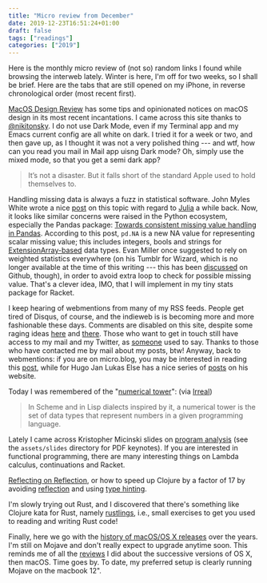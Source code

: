 ```yaml
---
title: "Micro review from December"
date: 2019-12-23T16:51:24+01:00
draft: false
tags: ["readings"]
categories: ["2019"]
---
```


Here is the monthly micro review of (not so) random links I found while browsing the interweb lately. Winter is here, I'm off for two weeks, so I shall be brief. Here are the tabs that are still opened on my iPhone, in reverse chronological order (most recent first).

[MacOS Design Review](http://macos-design-review.com) has some tips and opinionated notices on macOS design in its most recent incantations. I came across this site thanks to [@nikitonsky](https://twitter.com/nikitonsky/status/1209124927980355586?s=20). I do not use Dark Mode, even if my Terminal app and my Emacs current config are all white on dark. I tried it for a week or two, and then gave up, as I thought it was not a very polished thing --- and wtf, how can you read you mail in Mail app uisng Dark mode? Oh, simply use the mixed mode, so that you get a semi dark app?

> It’s not a disaster. But it falls short of the standard Apple used to hold themselves to.

Handling missing data is always a fuzz in statistical software. John Myles White wrote a nice [post](https://www.johnmyleswhite.com/notebook/2014/11/29/whats-wrong-with-statistics-in-julia/) on this topic with regard to [Julia](https://julialang.org/blog/2018/06/missing) a while back. Now, it looks like similar concerns were raised in the Python ecosystem, especially the Pandas package: [Towards consistent missing value handling in Pandas](https://jorisvandenbossche.github.io/blog/2019/11/30/pandas-consistent-missing-values/). According to this post, `pd.NA` is a new NA value for representing scalar missing value; this includes integers, bools and strings for [ExtensionArray-based](https://pandas.pydata.org/pandas-docs/stable/development/extending.html) data types. Evan Miller once suggested to rely on weighted statistics everywhere (on his Tumblr for Wizard, which is no longer available at the time of this writing --- this has been [discussed](https://github.com/JuliaLang/julia/pull/9363) on Github, though), in order to avoid extra loop to check for possible missing value. That's a clever idea, IMO, that I will implement in my tiny stats package for Racket.

I keep hearing of webmentions from many of my RSS feeds. People get tired of Disqus, of course, and the indieweb is is becoming more and more fashionable these days. Comments are disabled on this site, despite some raging ideas [here](https://blog.codinghorror.com/a-blog-without-comments-is-not-a-blog/) and [there](https://fizzle.co/sparkline/debate-should-you-allow-comments-on-your-blog-find-out-what-two-remarkably-popular-bloggers-think). Those who want to get in touch still have access to my mail and my Twitter, as [someone](https://eli.thegreenplace.net/2018/turning-off-blog-comments/) used to say. Thanks to those who have contacted me by mail about my posts, btw! Anyway, back to webmentions: if you are on micro.blog, you may be interested in reading this [post](https://shindakun.dev/posts/adding-webmentions-to-microblog/), while for Hugo Jan Lukas Else has a nice series of [posts](https://jlelse.blog/micro/2019/12/2019-12-12-znats/) on his website.

Today I was remembered of the "[numerical tower](https://en.wikipedia.org/wiki/Numerical_tower)": (via [Irreal](https://irreal.org/blog/?p=8535))

> In Scheme and in Lisp dialects inspired by it, a numerical tower is the set of data types that represent numbers in a given programming language.

Lately I came across Kristopher Micinski slides on [program analysis](https://github.com/kmicinski/program-analysis) (see the `assets/slides` directory for PDF keynotes). If you are interested in functional programming, there are many interesting things on Lambda calculus, continuations and Racket.

[Reflecting on Reflection](https://ajpierce.com/reflecting-on-reflection/), or how to speed up Clojure by a factor of 17 by avoiding [reflection](https://www.geeksforgeeks.org/reflection-in-java/) and using [type hinting](https://clojure.org/reference/java_interop#typehints).

I'm slowly trying out Rust, and I discovered that there's something like Clojure kata for Rust, namely [rustlings](https://github.com/rust-lang/rustlings), i.e., small exercises to get you used to reading and writing Rust code!

Finally, here we go with the [history of macOS/OS X releases](https://robservatory.com/a-full-history-of-macos-os-x-release-dates-and-rates/) over the years. I'm still on Mojave and don't really expect to upgrade anytime soon. This reminds me of all the [reviews](https://aliquote.org/tags/apple/) I did about the successive versions of OS X, then macOS. Time goes by. To date, my preferred setup is clearly running Mojave on the macbook 12".